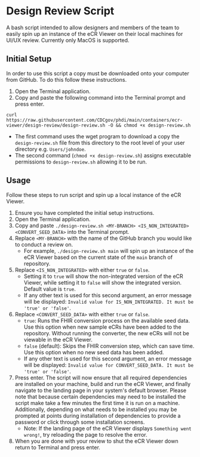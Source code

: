 # Design Review Script

A bash script intended to allow designers and members of the team to easily spin up an instance of the eCR Viewer on their local machines for UI/UX review. Currently only MacOS is supported.

## Initial Setup

In order to use this script a copy must be downloaded onto your computer from GitHub. To do this follow these instructions.
1. Open the Terminal application.
2. Copy and paste the following command into the Terminal prompt and press enter.
```
curl https://raw.githubusercontent.com/CDCgov/phdi/main/containers/ecr-viewer/design-review/design-review.sh -O && chmod +x design-review.sh
```
- The first command uses the wget program to download a copy the `design-review.sh` file from this directory to the root level of your user directory e.g. `Users/johndoe`.
- The second command (`chmod +x design-review.sh`) assigns executable permissions to `design-review.sh` allowing it to be run.


## Usage

Follow these steps to run script and spin up a local instance of the eCR Viewer.

1. Ensure you have completed the initial setup instructions.
2. Open the Terminal application.
3. Copy and paste `./design-review.sh <MY-BRANCH> <IS_NON_INTEGRATED> <CONVERT_SEED_DATA>` into the Terminal prompt.
4. Replace `<MY-BRANCH>` with the name of the GitHub branch you would like to conduct a review on. 
    - For example, `./design-review.sh main` will spin up an instance of the eCR Viewer based on the current state of the `main` branch of repository.
5. Replace `<IS_NON_INTEGRATED>` with either `true` or `false`. 
    - Setting it to `true` will show the non-integrated version of the eCR Viewer, while setting it to `false` will show the integrated version. Default value is `true`.
    - If any other text is used for this second argument, an error message will be displayed: `Invalid value for IS_NON_INTEGRATED. It must be 'true' or 'false'`.
6. Replace `<CONVERT_SEED_DATA>` with either `true` or `false`. 
    - `true`: Runs the FHIR conversion process on the available seed data. Use this option when new sample eCRs have been added to the repository. Without running the converter, the new eCRs will not be viewable in the eCR Viewer.
    - `false` (default): Skips the FHIR conversion step, which can save time. Use this option when no new seed data has been added.
    - If any other text is used for this second argument, an error message will be displayed: `Invalid value for CONVERT_SEED_DATA. It must be 'true' or 'false'`.
7. Press enter. The script will now ensure that all required dependencies are installed on your machine, build and run the eCR Viewer, and finally navigate to the landing page in your system's default browser. Please note that because certain dependencies may need to be installed the script make take a few minutes the first time it is run on a machine. Additionally, depending on what needs to be installed you may be prompted at points during installation of dependencies to provide a password or click through some installation screens.
    - Note: If the landing page of the eCR Viewer displays `Something went wrong!`, try reloading the page to resolve the error.
7. When you are done with your review to shut the eCR Viewer down return to Terminal and press enter.
